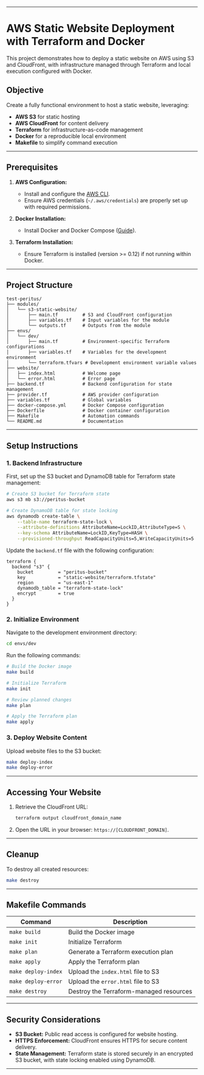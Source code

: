


---

# AWS Static Website Deployment with Terraform and Docker

This project demonstrates how to deploy a static website on AWS using S3 and CloudFront, with infrastructure managed through Terraform and local execution configured with Docker. 

## Objective

Create a fully functional environment to host a static website, leveraging:

- **AWS S3** for static hosting
- **AWS CloudFront** for content delivery
- **Terraform** for infrastructure-as-code management
- **Docker** for a reproducible local environment
- **Makefile** to simplify command execution

---

## Prerequisites

1. **AWS Configuration:**
   - Install and configure the [AWS CLI](https://docs.aws.amazon.com/cli/latest/userguide/install-cliv2.html).
   - Ensure AWS credentials (`~/.aws/credentials`) are properly set up with required permissions.

2. **Docker Installation:**
   - Install Docker and Docker Compose ([Guide](https://docs.docker.com/get-docker/)).

3. **Terraform Installation:**
   - Ensure Terraform is installed (version >= 0.12) if not running within Docker.

---

## Project Structure

```
test-peritus/
├── modules/
│   └── s3-static-website/
│       ├── main.tf         # S3 and CloudFront configuration
│       ├── variables.tf    # Input variables for the module
│       └── outputs.tf      # Outputs from the module
├── envs/
│   └── dev/
│       ├── main.tf         # Environment-specific Terraform configurations
│       ├── variables.tf    # Variables for the development environment
│       └── terraform.tfvars # Development environment variable values
├── website/
│   ├── index.html          # Welcome page
│   └── error.html          # Error page
├── backend.tf              # Backend configuration for state management
├── provider.tf             # AWS provider configuration
├── variables.tf            # Global variables
├── docker-compose.yml      # Docker Compose configuration
├── Dockerfile              # Docker container configuration
├── Makefile                # Automation commands
└── README.md               # Documentation
```

---

## Setup Instructions

### 1. Backend Infrastructure

First, set up the S3 bucket and DynamoDB table for Terraform state management:

```bash
# Create S3 bucket for Terraform state
aws s3 mb s3://peritus-bucket

# Create DynamoDB table for state locking
aws dynamodb create-table \
    --table-name terraform-state-lock \
    --attribute-definitions AttributeName=LockID,AttributeType=S \
    --key-schema AttributeName=LockID,KeyType=HASH \
    --provisioned-throughput ReadCapacityUnits=5,WriteCapacityUnits=5
```

Update the `backend.tf` file with the following configuration:

```hcl
terraform {
  backend "s3" {
    bucket         = "peritus-bucket"
    key            = "static-website/terraform.tfstate"
    region         = "us-east-1"
    dynamodb_table = "terraform-state-lock"
    encrypt        = true
  }
}
```

### 2. Initialize Environment

Navigate to the development environment directory:

```bash
cd envs/dev
```

Run the following commands:

```bash
# Build the Docker image
make build

# Initialize Terraform
make init

# Review planned changes
make plan

# Apply the Terraform plan
make apply
```

### 3. Deploy Website Content

Upload website files to the S3 bucket:

```bash
make deploy-index
make deploy-error
```

---

## Accessing Your Website

1. Retrieve the CloudFront URL:

   ```bash
   terraform output cloudfront_domain_name
   ```

2. Open the URL in your browser: `https://[CLOUDFRONT_DOMAIN]`.

---

## Cleanup

To destroy all created resources:

```bash
make destroy
```

---

## Makefile Commands

| Command        | Description                            |
|----------------|----------------------------------------|
| `make build`   | Build the Docker image                |
| `make init`    | Initialize Terraform                  |
| `make plan`    | Generate a Terraform execution plan   |
| `make apply`   | Apply the Terraform plan              |
| `make deploy-index` | Upload the `index.html` file to S3 |
| `make deploy-error` | Upload the `error.html` file to S3 |
| `make destroy` | Destroy the Terraform-managed resources |

---

## Security Considerations

- **S3 Bucket:** Public read access is configured for website hosting.
- **HTTPS Enforcement:** CloudFront ensures HTTPS for secure content delivery.
- **State Management:** Terraform state is stored securely in an encrypted S3 bucket, with state locking enabled using DynamoDB.

---
